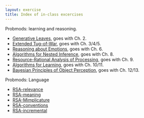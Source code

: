 ```yaml
---
layout: exercise
title: Index of in-class excercises
---
```


Probmods: learning and reasoning.

- [Generative Leaves](GenerativeLeaves.html), goes with Ch. 2.
- [Extended Tug-of-War](ExtendedTugOfWar.html), goes with Ch. 3/4/5.
- [Reasoning about Emotions](ToE.html), goes with Ch. 6.
- [Algorithms for Nested Inference](NestedInferAlgorithms.html), goes with Ch. 8.
- [Resource-Rational Analysis of Processing](ResourceRational.html), goes with Ch. 9.
- [Algorithms for Learning](LearningProcess.html), goes with Ch. 10/11.
- [Bayesian Principles of Object Perception](BayesianSpelkeObjects.html), goes with Ch. 12/13.

Probmods: Language

- [RSA-relevance](RSA-relevance.html)
- [RSA-meaning](RSA-meaning.html)
- [RSA-Mimplicature](RSA-Mimplicature.html)
- [RSA-conventions](RSA-conventions.html)
- [RSA-incremental](RSA-incremental.html)
